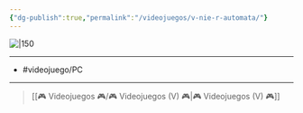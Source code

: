 ```yaml
---
{"dg-publish":true,"permalink":"/videojuegos/v-nie-r-automata/"}
---
```



![|150](https://images.igdb.com/igdb/image/upload/t_cover_big/co5pcj.jpg)

---

- #videojuego/PC

---

> [[🎮 Videojuegos 🎮/🎮 Videojuegos (V) 🎮\|🎮 Videojuegos (V) 🎮]]